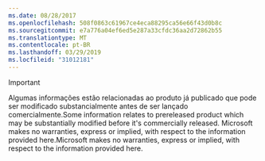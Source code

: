 ```yaml
---
ms.date: 08/28/2017
ms.openlocfilehash: 508f0863c61967ce4eca88295ca56e66f43d0b8c
ms.sourcegitcommit: e7a776a04ef6ed5e287a33cfdc36aa2d72862b55
ms.translationtype: MT
ms.contentlocale: pt-BR
ms.lasthandoff: 03/29/2019
ms.locfileid: "31012181"
---
```

>[!IMPORTANT]
><span data-ttu-id="aa98d-101">Algumas informações estão relacionadas ao produto já publicado que pode ser modificado substancialmente antes de ser lançado comercialmente.</span><span class="sxs-lookup"><span data-stu-id="aa98d-101">Some information relates to prereleased product which may be substantially modified before it's commercially released.</span></span> <span data-ttu-id="aa98d-102">Microsoft makes no warranties, express or implied, with respect to the information provided here.</span><span class="sxs-lookup"><span data-stu-id="aa98d-102">Microsoft makes no warranties, express or implied, with respect to the information provided here.</span></span>